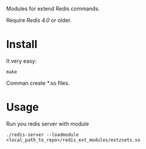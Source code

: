 Modules for extend Redis commands.

Require *Redis 4.0* or older.

Install
========

It very easy:

    make

Comman create *.so files.

Usage
======

Run you redis server with module

    ./redis-server --loadmodule <local_path_to_repo>/redis_ext_modules/extzsets.so
